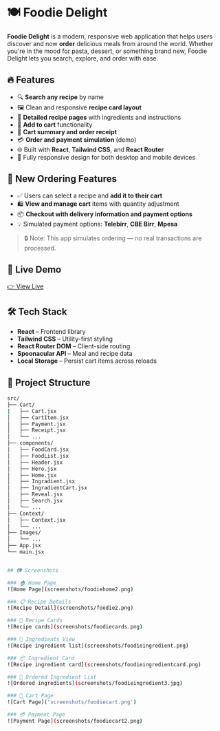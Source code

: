 # 🍽️ Foodie Delight

**Foodie Delight** is a modern, responsive web application that helps users discover and now **order** delicious meals from around the world. Whether you're in the mood for pasta, dessert, or something brand new, Foodie Delight lets you search, explore, and order with ease.

## 🔥 Features

- 🔍 **Search any recipe** by name
- 🖼️ Clean and responsive **recipe card layout**
- 📄 **Detailed recipe pages** with ingredients and instructions
- 🛒 **Add to cart** functionality
- 🧾 **Cart summary and order receipt**
- 💳 **Order and payment simulation** (demo)
- 🌐 Built with **React**, **Tailwind CSS**, and **React Router**
- 📱 Fully responsive design for both desktop and mobile devices

## 🧪 New Ordering Features

- ✅ Users can select a recipe and **add it to their cart**
- 🛍️ **View and manage cart** items with quantity adjustment
- 📦 **Checkout with delivery information and payment options**
- 💡 Simulated payment options: **Telebirr**, **CBE Birr**, **Mpesa**

> 🔒 Note: This app simulates ordering — no real transactions are processed.

## 🚀 Live Demo

[👉 View Live](https://foodiedelightapp.netlify.app/)

## 🛠️ Tech Stack

- **React** – Frontend library
- **Tailwind CSS** – Utility-first styling
- **React Router DOM** – Client-side routing
- **Spoonacular API** – Meal and recipe data
- **Local Storage** – Persist cart items across reloads

## 📂 Project Structure

```bash
src/
├── Cart/
|   ├── Cart.jsx
│   ├── CartItem.jsx
│   ├── Payment.jsx
│   ├── Receipt.jsx
│   └── ...
├── components/
│   ├── FoodCard.jsx
│   ├── FoodList.jsx
│   ├── Header.jsx
│   ├── Hero.jsx
│   ├── Home.jsx
│   ├── Ingradient.jsx
│   ├── IngradientCart.jsx
│   ├── Reveal.jsx
│   ├── Search.jsx
│   └── ...
├── Context/
│   ├── Context.jsx
│   └── ...
├── Images/
│   └── ...
├── App.jsx
└── main.jsx


## 📷 Screenshots

### 🏠 Home Page
![Home Page](screenshots/foodiehome2.png)

### 📋 Recipe Details
![Recipe Detail](screenshots/foodie2.png)

### 🧾 Recipe Cards
![Recipe cards](screenshots/foodiecards.png)

### 🧂 Ingredients View
![Recipe ingredient list](screenshots/foodieingredient.png)

### 📦 Ingredient Card
![Recipe ingredient card](screenshots/foodieingredientcard.png)

### 🔢 Ordered Ingredient List
![Ordered ingredients](screenshots/foodieingredient3.jpg)

### 🛒 Cart Page
![Cart Page]('screenshots/foodiecart.png')

### 💳 Payment Page
![Payment Page](screenshots/foodiecart2.png)